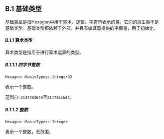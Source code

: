 ## B.1 基础类型

基础类型是指Hexagon中用于算术、逻辑、字符串表示的类。它们的派生类不是基础类型。基础类型都依赖于外部，并且有编译器提供的字面量，用于初始化。

#### B.1.1 算术类型

算术类型是指用于进行算术运算的类型。

##### B.1.1.1 四字节整数

`Hexagon::BasicTypes::Integer32`

表示一个整数。

范围自`-2147483648`至`2147483647`。

##### B.1.1.2 整数

`Hexagon::BasicTypes::Integer`

表示一个整数，无范围。

